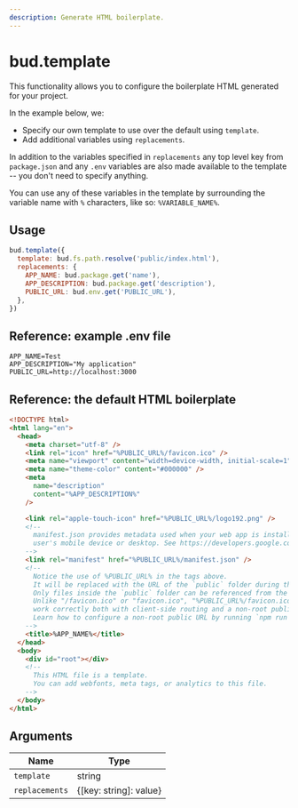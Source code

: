 ```yaml
---
description: Generate HTML boilerplate.
---
```


# bud.template

This functionality allows you to configure the boilerplate HTML generated for your project.

In the example below, we:

- Specify our own template to use over the default using `template`.
- Add additional variables using `replacements`.

In addition to the variables specified in `replacements` any top level key from `package.json` and any `.env` variables are also made available to the template -- you don't need to specify anything.

You can use any of these variables in the template by surrounding the variable name with `%` characters, like so: `%VARIABLE_NAME%`.

## Usage

```js
bud.template({
  template: bud.fs.path.resolve('public/index.html'),
  replacements: {
    APP_NAME: bud.package.get('name'),
    APP_DESCRIPTION: bud.package.get('description'),
    PUBLIC_URL: bud.env.get('PUBLIC_URL'),
  },
})
```

## Reference: example .env file

```env
APP_NAME=Test
APP_DESCRIPTION="My application"
PUBLIC_URL=http://localhost:3000
```

## Reference: the default HTML boilerplate

```html
<!DOCTYPE html>
<html lang="en">
  <head>
    <meta charset="utf-8" />
    <link rel="icon" href="%PUBLIC_URL%/favicon.ico" />
    <meta name="viewport" content="width=device-width, initial-scale=1" />
    <meta name="theme-color" content="#000000" />
    <meta
      name="description"
      content="%APP_DESCRIPTION%"
    />

    <link rel="apple-touch-icon" href="%PUBLIC_URL%/logo192.png" />
    <!--
      manifest.json provides metadata used when your web app is installed on a
      user's mobile device or desktop. See https://developers.google.com/web/fundamentals/web-app-manifest/
    -->
    <link rel="manifest" href="%PUBLIC_URL%/manifest.json" />
    <!--
      Notice the use of %PUBLIC_URL% in the tags above.
      It will be replaced with the URL of the `public` folder during the build.
      Only files inside the `public` folder can be referenced from the HTML.
      Unlike "/favicon.ico" or "favicon.ico", "%PUBLIC_URL%/favicon.ico" will
      work correctly both with client-side routing and a non-root public URL.
      Learn how to configure a non-root public URL by running `npm run build`.
    -->
    <title>%APP_NAME%</title>
  </head>
  <body>
    <div id="root"></div>
    <!--
      This HTML file is a template.
      You can add webfonts, meta tags, or analytics to this file.
    -->
  </body>
</html>
```

## Arguments

| Name   | Type   |
| ------ | ------ |
| `template` | string |
| `replacements` | {[key: string]: value}
